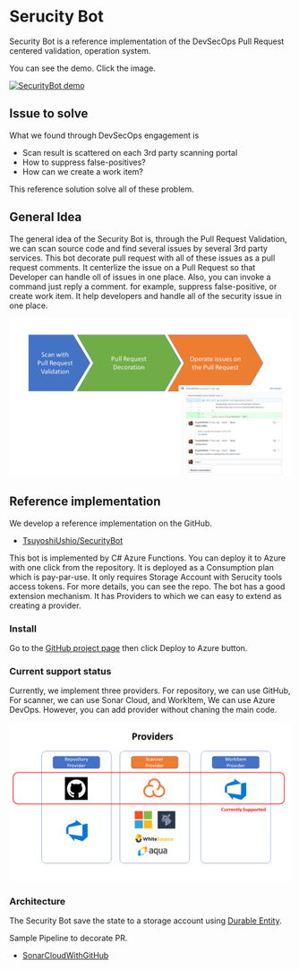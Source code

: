 # Serucity Bot

Security Bot is a reference implementation of the DevSecOps Pull Request centered validation, operation system. 

You can see the demo. Click the image.

[![SecurityBot demo](https://img.youtube.com/vi/_c-dvMDlnsY/0.jpg)](https://www.youtube.com/watch?v=_c-dvMDlnsY)


## Issue to solve 

What we found through DevSecOps engagement is 

* Scan result is scattered on each 3rd party scanning portal
* How to suppress false-positives?
* How can we create a work item? 

This reference solution solve all of these problem. 

## General Idea 

The general idea of the Security Bot is, through the Pull Request Validation, we can scan source code and find several issues by several 3rd party services. 
This bot decorate pull request with all of these issues as a pull request comments. It centerlize the issue on a Pull Request so that Developer can handle oll 
of issues in one place. Also, you can invoke a command just reply a comment. for example, suppress false-positive, or create work item. 
It help developers and handle all of the security issue in one place. 

![Overview](images/SecurityBotOverview.png)

## Reference implementation

We develop a reference implementation on the GitHub. 

* [TsuyoshiUshio/SecurityBot](https://github.com/TsuyoshiUshio/SecurityBot)

This bot is implemented by C# Azure Functions. You can deploy it to Azure with one click from the repository. It is deployed as a Consumption plan which is pay-par-use.
It only requires Storage Account with Serucity tools access tokens. For more details, you can see the repo. The bot has a good extension mechanism. It has Providers to which we can easy to extend as creating a provider.

### Install

Go to the [GitHub project page](https://github.com/TsuyoshiUshio/SecurityBot) then click Deploy to Azure button. 

### Current support status

Currently, we implement three providers. For repository, we can use GitHub, For scanner, we can use Sonar Cloud, and WorkItem, We can use Azure DevOps. However, you can add provider without chaning the main code. 

![Support status](images/CurrentSupport.png)

### Architecture 

The Security Bot save the state to a storage account using [Durable Entity]().

Sample Pipeline to decorate PR. 
* [SonarCloudWithGitHub](https://dev.azure.com/csedevops/DevSecOps/_apps/hub/ms.vss-ciworkflow.build-ci-hub?_a=edit-build-definition&id=69)
